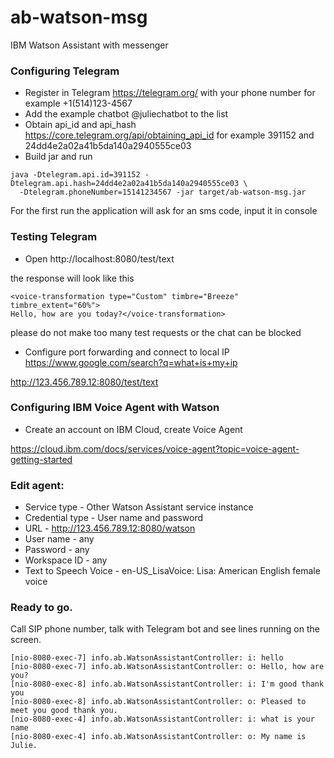 # ab-watson-msg
IBM Watson Assistant with messenger

### Configuring Telegram
* Register in Telegram https://telegram.org/ with your phone number for example +1(514)123-4567
* Add the example chatbot @juliechatbot to the list
* Obtain api_id and api_hash https://core.telegram.org/api/obtaining_api_id
for example 391152 and 24dd4e2a02a41b5da140a2940555ce03
* Build jar and run
```
java -Dtelegram.api.id=391152 -Dtelegram.api.hash=24dd4e2a02a41b5da140a2940555ce03 \
  -Dtelegram.phoneNumber=15141234567 -jar target/ab-watson-msg.jar
```

For the first run the application will ask for an sms code, input it in console

### Testing Telegram
* Open http://localhost:8080/test/text

the response will look like this
```
<voice-transformation type="Custom" timbre="Breeze" timbre_extent="60%">
Hello, how are you today?</voice-transformation>
```
please do not make too many test requests or the chat can be blocked
* Configure port forwarding and connect to local IP https://www.google.com/search?q=what+is+my+ip

http://123.456.789.12:8080/test/text

### Configuring IBM Voice Agent with Watson
* Create an account on IBM Cloud, create Voice Agent

https://cloud.ibm.com/docs/services/voice-agent?topic=voice-agent-getting-started

### Edit agent:
* Service type - Other Watson Assistant service instance
* Credential type - User name and password
* URL - http://123.456.789.12:8080/watson
* User name - any
* Password - any
* Workspace ID - any
* Text to Speech Voice - en-US_LisaVoice: Lisa: American English female voice

### Ready to go.
Call SIP phone number, talk with Telegram bot and see lines running on the screen.
```
[nio-8080-exec-7] info.ab.WatsonAssistantController: i: hello
[nio-8080-exec-7] info.ab.WatsonAssistantController: o: Hello, how are you?
[nio-8080-exec-8] info.ab.WatsonAssistantController: i: I'm good thank you
[nio-8080-exec-8] info.ab.WatsonAssistantController: o: Pleased to meet you good thank you.
[nio-8080-exec-4] info.ab.WatsonAssistantController: i: what is your name
[nio-8080-exec-4] info.ab.WatsonAssistantController: o: My name is Julie.
```
